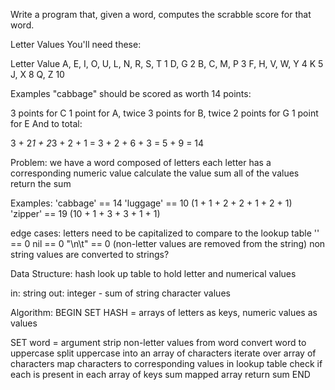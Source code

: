 Write a program that, given a word, computes the scrabble score for that word.

Letter Values
You'll need these:

Letter                           Value
A, E, I, O, U, L, N, R, S, T       1
D, G                               2
B, C, M, P                         3
F, H, V, W, Y                      4
K                                  5
J, X                               8
Q, Z                               10

Examples
"cabbage" should be scored as worth 14 points:

3 points for C
1 point for A, twice
3 points for B, twice
2 points for G
1 point for E
And to total:

3 + 2*1 + 2*3 + 2 + 1
= 3 + 2 + 6 + 3
= 5 + 9
= 14

Problem:
we have a word composed of letters
each letter has a corresponding numeric value
calculate the value
sum all of the values
return the sum

Examples:
'cabbage' == 14
'luggage' == 10 (1 + 1 + 2 + 2 + 1 + 2 + 1)
'zipper' == 19 (10 + 1 + 3 + 3 + 1 + 1)

edge cases:
letters need to be capitalized to compare to the lookup table
'' == 0
nil == 0
"\n\t" == 0 (non-letter values are removed from the string)
non string values are converted to strings?

Data Structure:
hash look up table to hold letter and numerical values

in: string
out: integer - sum of string character values

Algorithm:
BEGIN
  SET HASH = arrays of letters as keys, numeric values as values

  SET word = argument
  strip non-letter values from word
  convert word to uppercase
  split uppercase into an array of characters
  iterate over array of characters
    map characters to corresponding values in lookup table
      check if each is present in each array of keys
  sum mapped array
  return sum
END    
